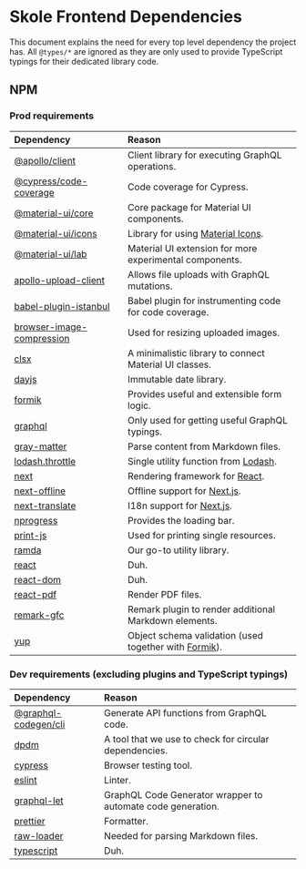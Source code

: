 # Skole Frontend Dependencies

This document explains the need for every top level dependency the project has.
All `@types/*` are ignored as they are only used to provide TypeScript typings for their dedicated library code.

## NPM

### Prod requirements

| Dependency                                                                           | Reason                                                                                        |
| :----------------------------------------------------------------------------------- | :-------------------------------------------------------------------------------------------- |
| [@apollo/client](https://www.npmjs.com/package/@apollo/client)                       | Client library for executing GraphQL operations.                                              |
| [@cypress/code-coverage](https://www.npmjs.com/package/@cypress/code-coverage)       | Code coverage for Cypress.                                                                    |
| [@material-ui/core](https://www.npmjs.com/package/@material-ui/core)                 | Core package for Material UI components.                                                      |
| [@material-ui/icons](https://www.npmjs.com/package/@material-ui/icons)               | Library for using [Material Icons](https://material.io/resources/icons/).                     |
| [@material-ui/lab](https://www.npmjs.com/package/@material-ui/lab)                   | Material UI extension for more experimental components.                                       |
| [apollo-upload-client](https://www.npmjs.com/package/apollo-upload-client)           | Allows file uploads with GraphQL mutations.                                                   |
| [babel-plugin-istanbul](https://www.npmjs.com/package/babel-plugin-istanbul)         | Babel plugin for instrumenting code for code coverage.                                        |
| [browser-image-compression](https://www.npmjs.com/package/browser-image-compression) | Used for resizing uploaded images.                                                            |
| [clsx](https://www.npmjs.com/package/clsx)                                           | A minimalistic library to connect Material UI classes.                                        |
| [dayjs](https://www.npmjs.com/package/days)                                          | Immutable date library.                                                                       |
| [formik](https://www.npmjs.com/package/formik)                                       | Provides useful and extensible form logic.                                                    |
| [graphql](https://www.npmjs.com/package/graphql)                                     | Only used for getting useful GraphQL typings.                                                 |
| [gray-matter](https://www.npmjs.com/package/gray-matter)                             | Parse content from Markdown files.                                                            |
| [lodash.throttle](https://www.npmjs.com/package/lodash.thorttle)                     | Single utility function from [Lodash](https://www.npmjs.com/package/lodash).                  |
| [next](https://www.npmjs.com/package/next)                                           | Rendering framework for [React](https://www.npmjs.com/package/react).                         |
| [next-offline](https://www.npmjs.com/package/next-offline)                           | Offline support for [Next.js](https://www.npmjs.com/package/next).                            |
| [next-translate](https://www.npmjs.com/package/next-translate)                       | I18n support for [Next.js](https://www.npmjs.com/package/next).                               |
| [nprogress](https://www.npmjs.com/package/nprogress)                                 | Provides the loading bar.                                                                     |
| [print-js](https://www.npmjs.com/package/print-js)                                   | Used for printing single resources.                                                           |
| [ramda](https://www.npmjs.com/package/ramda)                                         | Our go-to utility library.                                                                    |
| [react](https://www.npmjs.com/package/react)                                         | Duh.                                                                                          |
| [react-dom](https://www.npmjs.com/package/react-dom)                                 | Duh.                                                                                          |
| [react-pdf](https://www.npmjs.com/package/react-pdf)                                 | Render PDF files.                                                                             |
| [remark-gfc](https://www.npmjs.com/package/remark-gfm)                               | Remark plugin to render additional Markdown elements.                                         |
| [yup](https://www.npmjs.com/package/yup)                                             | Object schema validation (used together with [Formik](https://www.npmjs.com/package/formik)). |

### Dev requirements (excluding plugins and TypeScript typings)

| Dependency                                                                 | Reason                                                      |
| :------------------------------------------------------------------------- | :---------------------------------------------------------- |
| [@graphql-codegen/cli](https://www.npmjs.com/package/@graphql-codegen/cli) | Generate API functions from GraphQL code.                   |
| [dpdm](https://www.npmjs.com/package/dpdm)                                 | A tool that we use to check for circular dependencies.      |
| [cypress](https://www.npmjs.com/package/cypress)                           | Browser testing tool.                                       |
| [eslint](https://www.npmjs.com/package/eslint)                             | Linter.                                                     |
| [graphql-let](https://www.npmjs.com/package/graphql-let)                   | GraphQL Code Generator wrapper to automate code generation. |
| [prettier](https://www.npmjs.com/package/prettier)                         | Formatter.                                                  |
| [raw-loader](https://www.npmjs.com/package/raw-loader)                     | Needed for parsing Markdown files.                          |
| [typescript](https://www.npmjs.com/package/typescript)                     | Duh.                                                        |

